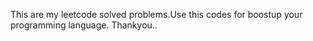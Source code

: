 This are my leetcode solved problems.Use this codes for boostup your programming language.
Thankyou..
